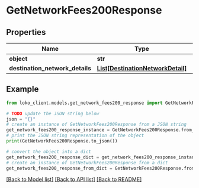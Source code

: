 # GetNetworkFees200Response


## Properties

Name | Type | Description | Notes
------------ | ------------- | ------------- | -------------
**object** | **str** |  | [optional] 
**destination_network_details** | [**List[DestinationNetworkDetail]**](DestinationNetworkDetail.md) |  | [optional] 

## Example

```python
from loko_client.models.get_network_fees200_response import GetNetworkFees200Response

# TODO update the JSON string below
json = "{}"
# create an instance of GetNetworkFees200Response from a JSON string
get_network_fees200_response_instance = GetNetworkFees200Response.from_json(json)
# print the JSON string representation of the object
print(GetNetworkFees200Response.to_json())

# convert the object into a dict
get_network_fees200_response_dict = get_network_fees200_response_instance.to_dict()
# create an instance of GetNetworkFees200Response from a dict
get_network_fees200_response_from_dict = GetNetworkFees200Response.from_dict(get_network_fees200_response_dict)
```
[[Back to Model list]](../README.md#documentation-for-models) [[Back to API list]](../README.md#documentation-for-api-endpoints) [[Back to README]](../README.md)


